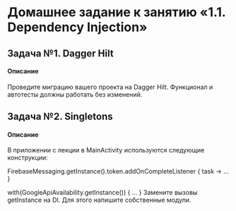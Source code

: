 # Домашнее задание к занятию «1.1. Dependency Injection»

## Задача №1. Dagger Hilt
#### Описание
Проведите миграцию вашего проекта на Dagger Hilt. Функционал и автотесты должны работать без изменений.

## Задача №2. Singletons
#### Описание
В приложении с лекции в MainActivity используются следующие конструкции:

FirebaseMessaging.getInstance().token.addOnCompleteListener { task ->
    ...
}

with(GoogleApiAvailability.getInstance()) {
    ...
}
Замените вызовы getInstance на DI. Для этого напишите собственные модули.
